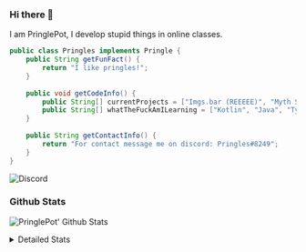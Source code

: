 ### Hi there 👋

I am PringlePot, I develop stupid things in online classes. 

```java
public class Pringles implements Pringle {
    public String getFunFact() {
        return "I like pringles!";
    }
    
    public void getCodeInfo() {
        public String[] currentProjects = ["Imgs.bar (REEEEE)", "Myth Sniper (Dead)"];
        public String[] whatTheFuckAmILearning = ["Kotlin", "Java", "Typescript", "NextJS"];
    }
    
    public String getContactInfo() {
        return "For contact message me on discord: Pringles#8249";
    }
}
```
![Discord](https://discord.c99.nl/widget/theme-1/226911291636318208.png)


### Github Stats
![PringlePot' Github Stats](https://github-readme-stats.vercel.app/api?username=PringlePot&show_icons=true&theme=dark)

<details>
  <summary>Detailed Stats</summary>
    
<!--START_SECTION:waka-->
![Lines of code](https://img.shields.io/badge/From%20Hello%20World%20I%27ve%20Written-84866%20lines%20of%20code-blue)

**🐱 My Github Data** 

> 🏆 216 Contributions in the Year 2021
 > 
> 📦 85.9 kB Used in Github's Storage 
 > 
> 💼 Opted to Hire
 > 
> 📜 5 Public Repositories 
 > 
> 🔑 9 Private Repositories  
 > 
**I'm an Early 🐤** 

```text
🌞 Morning    38 commits     █████░░░░░░░░░░░░░░░░░░░░   21.47% 
🌆 Daytime    59 commits     ████████░░░░░░░░░░░░░░░░░   33.33% 
🌃 Evening    80 commits     ███████████░░░░░░░░░░░░░░   45.2% 
🌙 Night      0 commits      ░░░░░░░░░░░░░░░░░░░░░░░░░   0.0%

```
📅 **I'm Most Productive on Sunday** 

```text
Monday       30 commits     ████░░░░░░░░░░░░░░░░░░░░░   16.95% 
Tuesday      7 commits      █░░░░░░░░░░░░░░░░░░░░░░░░   3.95% 
Wednesday    23 commits     ███░░░░░░░░░░░░░░░░░░░░░░   12.99% 
Thursday     30 commits     ████░░░░░░░░░░░░░░░░░░░░░   16.95% 
Friday       21 commits     ███░░░░░░░░░░░░░░░░░░░░░░   11.86% 
Saturday     31 commits     ████░░░░░░░░░░░░░░░░░░░░░   17.51% 
Sunday       35 commits     █████░░░░░░░░░░░░░░░░░░░░   19.77%

```


📊 **This Week I Spent My Time On** 

```text
💬 Programming Languages: 
TypeScript               22 hrs 50 mins      ██████████████████░░░░░░░   72.96% 
JavaScript               2 hrs 21 mins       ██░░░░░░░░░░░░░░░░░░░░░░░   7.56% 
EJS                      1 hr 22 mins        █░░░░░░░░░░░░░░░░░░░░░░░░   4.41% 
JSON                     1 hr 19 mins        █░░░░░░░░░░░░░░░░░░░░░░░░   4.23% 
Other                    1 hr                ░░░░░░░░░░░░░░░░░░░░░░░░░   3.22%

🔥 Editors: 
IntelliJ                 31 hrs 14 mins      █████████████████████████   99.83% 
Sublime Text             3 mins              ░░░░░░░░░░░░░░░░░░░░░░░░░   0.17%

```

**I Mostly Code in Java** 

```text
Java                     5 repos             ██████████████░░░░░░░░░░░   55.56% 
Python                   1 repo              ██░░░░░░░░░░░░░░░░░░░░░░░   11.11% 
Kotlin                   1 repo              ██░░░░░░░░░░░░░░░░░░░░░░░   11.11% 
JavaScript               1 repo              ██░░░░░░░░░░░░░░░░░░░░░░░   11.11% 
CSS                      1 repo              ██░░░░░░░░░░░░░░░░░░░░░░░   11.11%

```



<!--END_SECTION:waka-->
</details>
